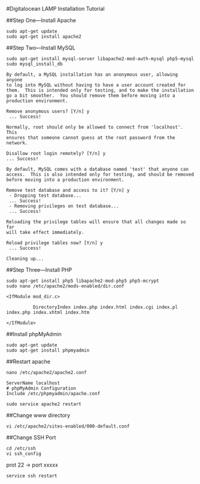 #Digitalocean LAMP Installation Tutorial

##Step One—Install Apache
```
sudo apt-get update
sudo apt-get install apache2
```
##Step Two—Install MySQL
```
sudo apt-get install mysql-server libapache2-mod-auth-mysql php5-mysql
sudo mysql_install_db
```
```
By default, a MySQL installation has an anonymous user, allowing anyone
to log into MySQL without having to have a user account created for
them.  This is intended only for testing, and to make the installation
go a bit smoother.  You should remove them before moving into a
production environment.

Remove anonymous users? [Y/n] y                                            
 ... Success!

Normally, root should only be allowed to connect from 'localhost'.  This
ensures that someone cannot guess at the root password from the network.

Disallow root login remotely? [Y/n] y
... Success!

By default, MySQL comes with a database named 'test' that anyone can
access.  This is also intended only for testing, and should be removed
before moving into a production environment.

Remove test database and access to it? [Y/n] y
 - Dropping test database...
 ... Success!
 - Removing privileges on test database...
 ... Success!

Reloading the privilege tables will ensure that all changes made so far
will take effect immediately.

Reload privilege tables now? [Y/n] y
 ... Success!

Cleaning up...
```

##Step Three—Install PHP
```
sudo apt-get install php5 libapache2-mod-php5 php5-mcrypt
sudo nano /etc/apache2/mods-enabled/dir.conf
```
```
<IfModule mod_dir.c>

          DirectoryIndex index.php index.html index.cgi index.pl index.php index.xhtml index.htm

</IfModule>
```

##Install phpMyAdmin
```
sudo apt-get update
sudo apt-get install phpmyadmin
```

##Restart apache

```
nano /etc/apache2/apache2.conf
```

```
ServerName localhost
# phpMyAdmin Configuration
Include /etc/phpmyadmin/apache.conf
```

```
sudo service apache2 restart
```

##Change www directory
```
vi /etc/apache2/sites-enabled/000-default.conf
```
##Change SSH Port
```
cd /etc/ssh
vi ssh_config
```
prot 22 → port xxxxx
```
service ssh restart
```
